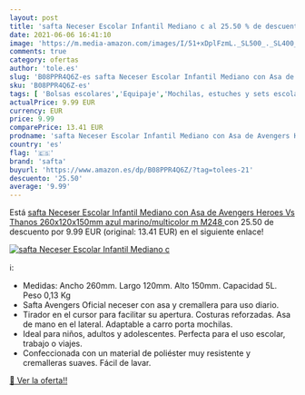 ```yaml
---
layout: post
title: 'safta Neceser Escolar Infantil Mediano c al 25.50 % de descuento'
date: 2021-06-06 16:41:10
image: 'https://m.media-amazon.com/images/I/51+xDplFzmL._SL500_._SL400_.jpg'
comments: true
category: ofertas
author: 'tole.es'
slug: 'B08PPR4Q6Z-es safta Neceser Escolar Infantil Mediano con Asa de Avengers...'
sku: 'B08PPR4Q6Z-es'
tags: [ 'Bolsas escolares','Equipaje','Mochilas, estuches y sets escolares','escolar','safta', ]
actualPrice: 9.99 EUR
currency: EUR
price: 9.99
comparePrice: 13.41 EUR
prodname: 'safta Neceser Escolar Infantil Mediano con Asa de Avengers Heroes Vs Thanos  260x120x150mm  azul marino/multicolor  m  M248 '
country: 'es'
flag: '🇪🇸'
brand: 'safta'
buyurl: 'https://www.amazon.es/dp/B08PPR4Q6Z/?tag=tolees-21'
descuento: '25.50'
average: '9.99'
---
```


Está [safta Neceser Escolar Infantil Mediano con Asa de Avengers Heroes Vs Thanos  260x120x150mm  azul marino/multicolor  m  M248 ](https://www.amazon.es/dp/B08PPR4Q6Z/?tag=tolees-21) con 25.50 de descuento por 9.99 EUR (original: 13.41 EUR) en el siguiente enlace!

[![safta Neceser Escolar Infantil Mediano c](https://m.media-amazon.com/images/I/51+xDplFzmL._SL500_._SL400_.jpg)](https://www.amazon.es/dp/B08PPR4Q6Z/?tag=tolees-21)

ℹ️:

- Medidas: Ancho 260mm. Largo 120mm. Alto 150mm. Capacidad 5L. Peso 0,13 Kg
- Safta Avengers Oficial neceser con asa y cremallera para uso diario.
- Tirador en el cursor para facilitar su apertura. Costuras reforzadas. Asa de mano en el lateral. Adaptable a carro porta mochilas.
- Ideal para niños, adultos y adolescentes. Perfecta para el uso escolar, trabajo o viajes.
- Confeccionada con un material de poliéster muy resistente y cremalleras suaves. Fácil de lavar.

[🛒 Ver la oferta!!](https://www.amazon.es/dp/B08PPR4Q6Z/?tag=tolees-21)
